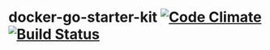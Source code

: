 # docker-go-starter-kit [![Code Climate](https://codeclimate.com/github/neocase/docker-go-starter-kit/badges/gpa.svg)](https://codeclimate.com/github/neocase/docker-go-starter-kit) [![Build Status](https://travis-ci.com/neocase/docker-go-starter-kit.svg?token=op4uDYa9UppSKYXz7FYS&branch=master)](https://travis-ci.com/neocase/docker-go-starter-kit)